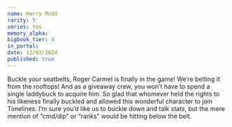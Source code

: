 ```yaml
---
name: Harry Mudd
rarity: 5
series: tos
memory_alpha:
bigbook_tier: 4
in_portal:
date: 12/03/2024
published: true
---
```


Buckle your seatbelts, Roger Carmel is finally in the game! We’re belting it from the rooftops! And as a giveaway crew, you won’t have to spend a single laddybuck to acquire him. So glad that whomever held the rights to his likeness finally buckled and allowed this wonderful character to join Timelines. I’m sure you’d like us to buckle down and talk stats, but the mere mention of “cmd/dip” or “ranks” would be hitting below the belt.
